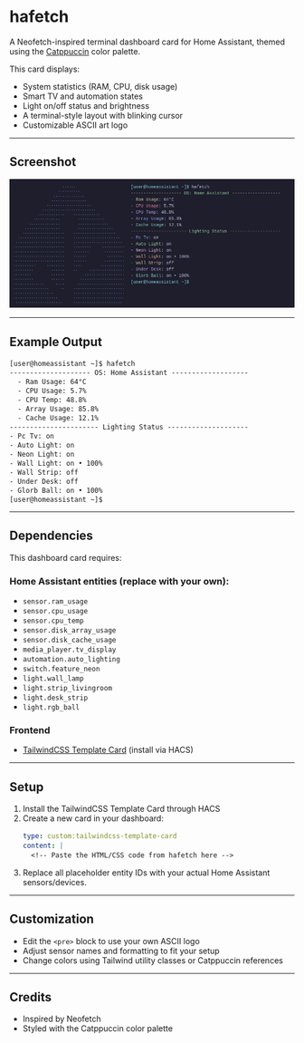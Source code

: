 # hafetch

A Neofetch-inspired terminal dashboard card for Home Assistant, themed using the [Catppuccin](https://github.com/catppuccin/catppuccin) color palette.

This card displays:
- System statistics (RAM, CPU, disk usage)
- Smart TV and automation states
- Light on/off status and brightness
- A terminal-style layout with blinking cursor
- Customizable ASCII art logo

---

## Screenshot

![screenshot](screenshot.png)

---

## Example Output

```
[user@homeassistant ~]$ hafetch
-------------------- OS: Home Assistant -------------------
  - Ram Usage: 64°C
  - CPU Usage: 5.7%
  - CPU Temp: 48.8%
  - Array Usage: 85.8%
  - Cache Usage: 12.1%
---------------------- Lighting Status --------------------
- Pc Tv: on
- Auto Light: on
- Neon Light: on
- Wall Light: on • 100%
- Wall Strip: off
- Under Desk: off
- Glorb Ball: on • 100%
[user@homeassistant ~]$
```

---

## Dependencies

This dashboard card requires:

### Home Assistant entities (replace with your own):

- `sensor.ram_usage`
- `sensor.cpu_usage`
- `sensor.cpu_temp`
- `sensor.disk_array_usage`
- `sensor.disk_cache_usage`
- `media_player.tv_display`
- `automation.auto_lighting`
- `switch.feature_neon`
- `light.wall_lamp`
- `light.strip_livingroom`
- `light.desk_strip`
- `light.rgb_ball`

### Frontend

- [TailwindCSS Template Card](https://github.com/Geek-RCJ/TailwindCSS-Template-card) (install via HACS)

---

## Setup

1. Install the TailwindCSS Template Card through HACS
2. Create a new card in your dashboard:
   ```yaml
   type: custom:tailwindcss-template-card
   content: |
     <!-- Paste the HTML/CSS code from hafetch here -->
   ```
3. Replace all placeholder entity IDs with your actual Home Assistant sensors/devices.

---

## Customization

- Edit the `<pre>` block to use your own ASCII logo
- Adjust sensor names and formatting to fit your setup
- Change colors using Tailwind utility classes or Catppuccin references

---

## Credits

- Inspired by Neofetch
- Styled with the Catppuccin color palette
